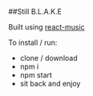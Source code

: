 ##Still B.L.A.K.E  

Built using [react-music](https://github.com/FormidableLabs/react-music)  

To install / run:  
* clone / download  
* npm i  
* npm start  
* sit back and enjoy
